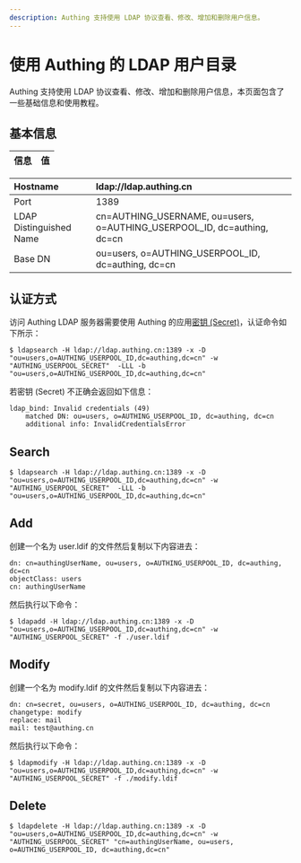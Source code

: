 ```yaml
---
description: Authing 支持使用 LDAP 协议查看、修改、增加和删除用户信息。
---
```


# 使用 Authing 的 LDAP 用户目录

Authing 支持使用 LDAP 协议查看、修改、增加和删除用户信息，本页面包含了一些基础信息和使用教程。

## 基本信息

| 信息 | 值 |
| :--- | :--- |


| Hostname | ldap://ldap.authing.cn |
| :--- | :--- |
| Port | 1389 |
| LDAP Distinguished Name | cn=AUTHING\_USERNAME, ou=users, o=AUTHING\_USERPOOL\_ID, dc=authing, dc=cn |
| Base DN | ou=users, o=AUTHING\_USERPOOL\_ID, dc=authing, dc=cn |

## 认证方式

访问 Authing LDAP 服务器需要使用 Authing 的应用[密钥 \(Secret\)](../others/faq.md#ru-he-huo-qu-client-id-he-client-secret)，认证命令如下所示：

```text
$ ldapsearch -H ldap://ldap.authing.cn:1389 -x -D "ou=users,o=AUTHING_USERPOOL_ID,dc=authing,dc=cn" -w "AUTHING_USERPOOL_SECRET"  -LLL -b "ou=users,o=AUTHING_USERPOOL_ID,dc=authing,dc=cn"
```

若密钥 \(Secret\) 不正确会返回如下信息：

```text
ldap_bind: Invalid credentials (49)
	matched DN: ou=users, o=AUTHING_USERPOOL_ID, dc=authing, dc=cn
	additional info: InvalidCredentialsError
```

## Search

```text
$ ldapsearch -H ldap://ldap.authing.cn:1389 -x -D "ou=users,o=AUTHING_USERPOOL_ID,dc=authing,dc=cn" -w "AUTHING_USERPOOL_SECRET"  -LLL -b "ou=users,o=AUTHING_USERPOOL_ID,dc=authing,dc=cn"
```

## Add

创建一个名为 user.ldif 的文件然后复制以下内容进去：

```text
dn: cn=authingUserName, ou=users, o=AUTHING_USERPOOL_ID, dc=authing, dc=cn
objectClass: users
cn: authingUserName
```

然后执行以下命令：

```text
$ ldapadd -H ldap://ldap.authing.cn:1389 -x -D "ou=users,o=AUTHING_USERPOOL_ID,dc=authing,dc=cn" -w "AUTHING_USERPOOL_SECRET" -f ./user.ldif
```

## Modify

创建一个名为 modify.ldif 的文件然后复制以下内容进去：

```text
dn: cn=secret, ou=users, o=AUTHING_USERPOOL_ID, dc=authing, dc=cn
changetype: modify
replace: mail
mail: test@authing.cn
```

然后执行以下命令：

```text
$ ldapmodify -H ldap://ldap.authing.cn:1389 -x -D "ou=users,o=AUTHING_USERPOOL_ID,dc=authing,dc=cn" -w "AUTHING_USERPOOL_SECRET" -f ./modify.ldif
```

## Delete

```text
$ ldapdelete -H ldap://ldap.authing.cn:1389 -x -D "ou=users,o=AUTHING_USERPOOL_ID,dc=authing,dc=cn" -w "AUTHING_USERPOOL_SECRET" "cn=authingUserName, ou=users, o=AUTHING_USERPOOL_ID, dc=authing,dc=cn"
```

